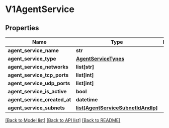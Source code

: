 # V1AgentService

## Properties
Name | Type | Description | Notes
------------ | ------------- | ------------- | -------------
**agent_service_name** | **str** |  | 
**agent_service_type** | [**AgentServiceTypes**](AgentServiceTypes.md) |  | 
**agent_service_networks** | **list[str]** |  | 
**agent_service_tcp_ports** | **list[int]** |  | 
**agent_service_udp_ports** | **list[int]** |  | 
**agent_service_is_active** | **bool** |  | 
**agent_service_created_at** | **datetime** |  | 
**agent_service_subnets** | [**list[AgentServiceSubnetIdAndIp]**](AgentServiceSubnetIdAndIp.md) |  | 

[[Back to Model list]](../README.md#documentation-for-models) [[Back to API list]](../README.md#documentation-for-api-endpoints) [[Back to README]](../README.md)

